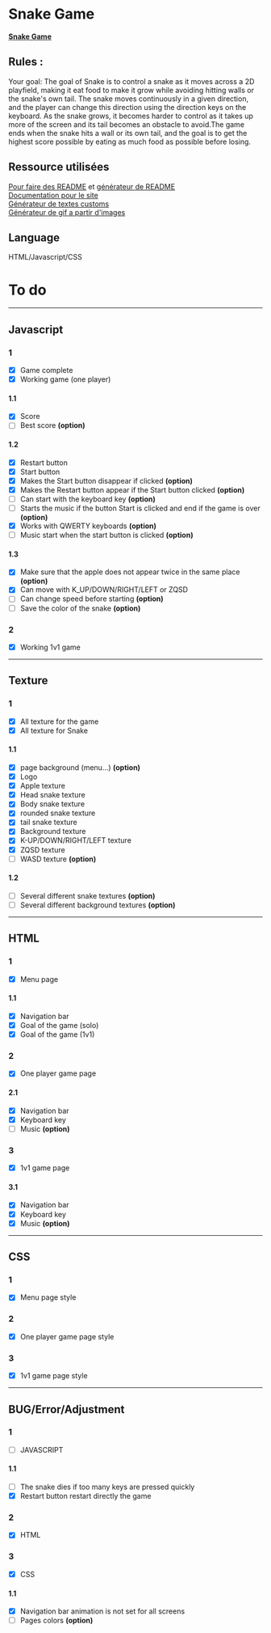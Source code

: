 # Snake Game 

**[Snake Game](https://jerem-estici.github.io/Snake-game-html/)**

## Rules :
Your goal: The goal of Snake is to control a snake as it moves across a 2D playfield, making it eat food to make it grow while avoiding hitting walls or the snake's own tail. The snake moves continuously in a given direction, and the player can change this direction using the direction keys on the keyboard. As the snake grows, it becomes harder to control as it takes up more of the screen and its tail becomes an obstacle to avoid.The game ends when the snake hits a wall or its own tail, and the goal is to get the highest score possible by eating as much food as possible before losing.

## Ressource utilisées
[Pour faire des README](https://www.youtube.com/watch?v=4lg3YyugRZQ&ab_channel=e-genieclimatique/) et [générateur de README](https://readme.so/fr/editor)
<br>
[Documentation pour le site](https://developer.mozilla.org/fr/)
<br>
[Générateur de textes customs](https://textcraft.net)
<br>
[Générateur de gif a partir d'images](ezgif.com)

## Language 
HTML/Javascript/CSS

# To do

---

## Javascript



### 1
- [x] Game complete
- [x] Working game (one player)

#### 1.1
- [x] Score 
- [ ] Best score **(option)**

#### 1.2
- [x] Restart button 
- [x] Start button
- [x] Makes the Start button disappear if clicked **(option)**
- [x] Makes the Restart button appear if the Start button clicked **(option)**
- [ ] Can start with the keyboard key **(option)**
- [ ] Starts the music if the button Start is clicked and end if the game is over **(option)**
- [x] Works with QWERTY keyboards **(option)**
- [ ] Music start when the start button is clicked **(option)**

#### 1.3
- [x] Make sure that the apple does not appear twice in the same place **(option)**
- [x] Can move with K_UP/DOWN/RIGHT/LEFT or ZQSD
- [ ] Can change speed before starting **(option)**
- [ ] Save the color of the snake **(option)**

### 2
- [x] Working 1v1 game

---

## Texture


  
###  1
- [x] All texture for the game
- [x] All texture for Snake 

#### 1.1
- [x] page background (menu...) **(option)**
- [x] Logo
- [x] Apple texture 
- [x] Head snake texture
- [x] Body snake texture
- [x] rounded snake texture
- [x] tail snake texture
- [x] Background texture
- [x] K-UP/DOWN/RIGHT/LEFT texture
- [x] ZQSD texture 
- [ ] WASD texture **(option)**

#### 1.2

- [ ] Several different snake textures **(option)**
- [ ] Several different background textures **(option)**

---

## HTML

### 1 

- [x] Menu page

#### 1.1

- [x] Navigation bar
- [x] Goal of the game (solo)
- [x] Goal of the game (1v1)

### 2

- [x] One player game page

#### 2.1

- [x] Navigation bar
- [x] Keyboard key 
- [ ] Music **(option)**

### 3 

- [x] 1v1 game page

#### 3.1

- [x] Navigation bar
- [x] Keyboard key 
- [x] Music **(option)**
---

## CSS

### 1 

- [x] Menu page style

### 2

- [x] One player game page style

### 3 

- [x] 1v1 game page style

---

## BUG/Error/Adjustment

### 1

- [ ] JAVASCRIPT

#### 1.1

- [ ] The snake dies if too many keys are pressed quickly
- [x] Restart button restart directly the game 

### 2

- [x] HTML

### 3

- [x] CSS

#### 1.1

- [x] Navigation bar animation is not set for all screens
- [ ] Pages colors **(option)**
